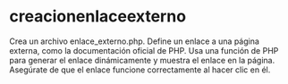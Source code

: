 # creacionenlaceexterno
 Crea un archivo enlace_externo.php. Define un enlace a una página externa, como la documentación oficial de PHP. Usa una función de PHP para generar el enlace dinámicamente y muestra el enlace en la página. Asegúrate de que el enlace funcione correctamente al hacer clic en él.

